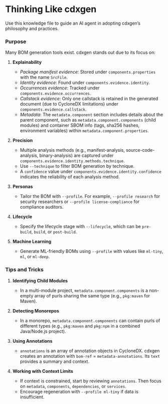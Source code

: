 # Thinking Like cdxgen

Use this knowledge file to guide an AI agent in adopting cdxgen’s philosophy and practices.

### Purpose

Many BOM generation tools exist. cdxgen stands out due to its focus on:

1. **Explainability**

   - _Package manifest evidence_: Stored under `components.properties` with the name `SrcFile`.
   - _Identity evidence_: Found under `components.evidence.identity`.
   - _Occurrences evidence_: Tracked under `components.evidence.occurrences`.
   - _Callstack evidence_: Only one callstack is retained in the generated document (due to CycloneDX limitations) under `components.evidence.callstack`.
   - _Metadata_: The `metadata.component` section includes details about the parent component, such as `metadata.component.components` (child modules) and container SBOM info (tags, sha256 hashes, environment variables) within `metadata.component.properties`.

2. **Precision**

   - Multiple analysis methods (e.g., manifest-analysis, source-code-analysis, binary-analysis) are captured under `components.evidence.identity.methods.technique`.
   - Use `--technique` to filter BOM generation by technique.
   - A `confidence` value under `components.evidence.identity.confidence` indicates the reliability of each analysis method.

3. **Personas**

   - Tailor the BOM with `--profile`. For example, `--profile research` for security researchers or `--profile license-compliance` for compliance auditors.

4. **Lifecycle**

   - Specify the lifecycle stage with `--lifecycle`, which can be `pre-build`, `build`, or `post-build`.

5. **Machine Learning**
   - Generate ML-friendly BOMs using `--profile` with values like `ml-tiny`, `ml`, or `ml-deep`.

### Tips and Tricks

1. **Identifying Child Modules**

   - In a multi-module project, `metadata.component.components` is a non-empty array of purls sharing the same type (e.g., `pkg:maven` for Maven).

2. **Detecting Monorepos**

   - In a monorepo, `metadata.component.components` can contain purls of different types (e.g., `pkg:maven` and `pkg:npm` in a combined Java/Node.js project).

3. **Using Annotations**

   - `annotations` is an array of annotation objects in CycloneDX. cdxgen creates an annotation with `bom-ref` = `metadata-annotations`. Its `text` provides a summary and context.

4. **Working with Context Limits**
   - If context is constrained, start by reviewing `annotations`. Then focus on `metadata`, `components`, `dependencies`, or `services`.
   - Encourage regeneration with `--profile ml-tiny` if data is insufficient.

